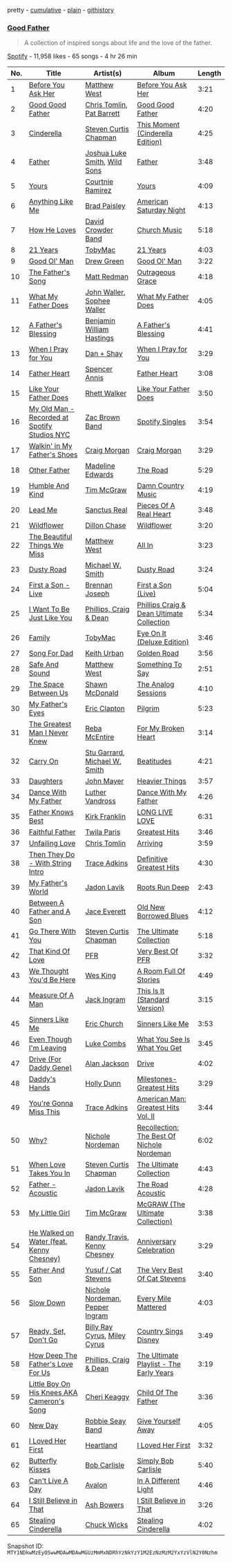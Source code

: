 pretty - [cumulative](/playlists/cumulative/37i9dQZF1DX3RkXiUJ5aMs.md) - [plain](/playlists/plain/37i9dQZF1DX3RkXiUJ5aMs) - [githistory](https://github.githistory.xyz/mackorone/spotify-playlist-archive/blob/main/playlists/plain/37i9dQZF1DX3RkXiUJ5aMs)

### [Good Father](https://open.spotify.com/playlist/37i9dQZF1DX3RkXiUJ5aMs)

> A collection of inspired songs about life and the love of the father.

[Spotify](https://open.spotify.com/user/spotify) - 11,958 likes - 65 songs - 4 hr 26 min

| No. | Title | Artist(s) | Album | Length |
|---|---|---|---|---|
| 1 | [Before You Ask Her](https://open.spotify.com/track/5WkaAZBjzu9b032Zd6jHPz) | [Matthew West](https://open.spotify.com/artist/6e8OTLDQpaz1Tl2GEaxsNj) | [Before You Ask Her](https://open.spotify.com/album/3PqgiZxdVoPEFVnE9mA8PZ) | 3:21 |
| 2 | [Good Good Father](https://open.spotify.com/track/3i7ZOuSmoKYSgLQuohMcig) | [Chris Tomlin](https://open.spotify.com/artist/6pRi6EIPXz4QJEOEsBaA0m), [Pat Barrett](https://open.spotify.com/artist/0289SkqAn0iOohwm0pIHv3) | [Good Good Father](https://open.spotify.com/album/5HsnubJcvi5bNAC3pyV64a) | 4:20 |
| 3 | [Cinderella](https://open.spotify.com/track/1oj4KLsbYhvfHFnhdb3twP) | [Steven Curtis Chapman](https://open.spotify.com/artist/3vcFXwLEUdfWMu7gTQKyot) | [This Moment \(Cinderella Edition\)](https://open.spotify.com/album/7HAomGpaAjuPCEbuMevOlP) | 4:25 |
| 4 | [Father](https://open.spotify.com/track/5IR5Bi1nL7h0C0BuEnuoLl) | [Joshua Luke Smith](https://open.spotify.com/artist/29wlT5isBRIOp8YZYVAZ0A), [Wild Sons](https://open.spotify.com/artist/1lF0dM3992TbNu7BCTURkk) | [Father](https://open.spotify.com/album/5LhlgmewVgxyWbYUfGxk9b) | 3:48 |
| 5 | [Yours](https://open.spotify.com/track/0dDfRzgpIgO3RyAF7wSRvl) | [Courtnie Ramirez](https://open.spotify.com/artist/2nWAWrpwIjcyfaGfeZ13qW) | [Yours](https://open.spotify.com/album/5YuxMRTy3dQRjBRbqTKvW6) | 4:09 |
| 6 | [Anything Like Me](https://open.spotify.com/track/2FGGvxPrVkpJ3lNZQfottL) | [Brad Paisley](https://open.spotify.com/artist/13YmWQJFwgZrd4bf5IjMY4) | [American Saturday Night](https://open.spotify.com/album/0GCQzPEkcFv8bR90sJf41x) | 4:13 |
| 7 | [How He Loves](https://open.spotify.com/track/6WSFMa721PvfnspCRsGOMh) | [David Crowder Band](https://open.spotify.com/artist/7DhP3bGT7dzr1dCkkH5mTS) | [Church Music](https://open.spotify.com/album/69UXabkBHbKMJ0DQjctXtK) | 5:18 |
| 8 | [21 Years](https://open.spotify.com/track/20enmDMVhWFDjkVHzv1vVA) | [TobyMac](https://open.spotify.com/artist/5VX8hxrcfJWwaTLiqGUHG3) | [21 Years](https://open.spotify.com/album/4xqmsCvbaarlxQEJQU3ysl) | 4:03 |
| 9 | [Good Ol' Man](https://open.spotify.com/track/106WZMD4t61E3WIBPtXTDK) | [Drew Green](https://open.spotify.com/artist/7xZTozOYTK6YKaxcQxeBdP) | [Good Ol' Man](https://open.spotify.com/album/1AUKevdHLZT2YYJqv3mf2s) | 3:22 |
| 10 | [The Father's Song](https://open.spotify.com/track/1jHE6L9VDkMHD4pzx7Cq4z) | [Matt Redman](https://open.spotify.com/artist/0bz9hDpUbAw5JElgEiuIYZ) | [Outrageous Grace](https://open.spotify.com/album/0nWWj6yZHZyFi8iQbRb424) | 4:18 |
| 11 | [What My Father Does](https://open.spotify.com/track/762C4wym3RDcDmfmoEmDEm) | [John Waller](https://open.spotify.com/artist/2Px7jTtwBH0nHI1fYSYuaL), [Sophee Waller](https://open.spotify.com/artist/3ahmnB1cPV3cBRP0WX0Asf) | [What My Father Does](https://open.spotify.com/album/6aT45t3ZWXdxQF5vnnnfno) | 4:05 |
| 12 | [A Father's Blessing](https://open.spotify.com/track/3YXZFkJmzNj4fyQ3dBmRUm) | [Benjamin William Hastings](https://open.spotify.com/artist/6CK4CBL0n07VdVZmfh40nm) | [A Father's Blessing](https://open.spotify.com/album/2eBVuof7oZu0Arcxe7VhOf) | 4:41 |
| 13 | [When I Pray for You](https://open.spotify.com/track/16DRIwIBIgZdAgpp0vLh5q) | [Dan + Shay](https://open.spotify.com/artist/7z5WFjZAIYejWy0NI5lv4T) | [When I Pray for You](https://open.spotify.com/album/4kG5pb8MWB47R7UV3tpdci) | 3:29 |
| 14 | [Father Heart](https://open.spotify.com/track/4gQDQKwTmnyiR8D2mqKmjU) | [Spencer Annis](https://open.spotify.com/artist/3PcnAVq9b3HyDUkNFTvyUu) | [Father Heart](https://open.spotify.com/album/3LH2IzuwOwOBZy2MWe6bEG) | 3:08 |
| 15 | [Like Your Father Does](https://open.spotify.com/track/01sp6Y15giMIY7tnJJgJXa) | [Rhett Walker](https://open.spotify.com/artist/4ImxhwjNOz0es0voxGHCoP) | [Like Your Father Does](https://open.spotify.com/album/547uPgmyiBaSKUKVp7yuR5) | 3:50 |
| 16 | [My Old Man \- Recorded at Spotify Studios NYC](https://open.spotify.com/track/6hJ7gAxu3QqYBfvaTV3ZOQ) | [Zac Brown Band](https://open.spotify.com/artist/6yJCxee7QumYr820xdIsjo) | [Spotify Singles](https://open.spotify.com/album/1C640BfNRoMu97Y9ye3iLv) | 3:54 |
| 17 | [Walkin' in My Father's Shoes](https://open.spotify.com/track/2ejg3RnPfFmGbU3TptyJVh) | [Craig Morgan](https://open.spotify.com/artist/6ktyNEnEukKzskQEiXgCFD) | [Craig Morgan](https://open.spotify.com/album/18uwClKqx8EmJDA5Dx9Trf) | 3:29 |
| 18 | [Other Father](https://open.spotify.com/track/347Ba1xNGGBK2KnnAJHmYd) | [Madeline Edwards](https://open.spotify.com/artist/3eJCIS7ytlYvT3pgReuWWa) | [The Road](https://open.spotify.com/album/12o3SJicuqPBQoyoHFdqhM) | 5:29 |
| 19 | [Humble And Kind](https://open.spotify.com/track/4Pn0JlCUusD2QHjADuOzuV) | [Tim McGraw](https://open.spotify.com/artist/6roFdX1y5BYSbp60OTJWMd) | [Damn Country Music](https://open.spotify.com/album/4js8lX2b3DBIfixMCPABC4) | 4:19 |
| 20 | [Lead Me](https://open.spotify.com/track/7iuU9NU6rhcWNYJ1KjylTO) | [Sanctus Real](https://open.spotify.com/artist/6QgOGgahvXBHEEzpjbDsOj) | [Pieces Of A Real Heart](https://open.spotify.com/album/5U37znh7JU30xL3JHFLHAz) | 3:48 |
| 21 | [Wildflower](https://open.spotify.com/track/34gHTjNvVeaZvCvCjPDKi3) | [Dillon Chase](https://open.spotify.com/artist/3cj7pwtC0GuRFHayrbazV8) | [Wildflower](https://open.spotify.com/album/03tF78PniAEmmVoFIVQFKb) | 3:20 |
| 22 | [The Beautiful Things We Miss](https://open.spotify.com/track/5N72L6I3YRMCYhGE1dHu4g) | [Matthew West](https://open.spotify.com/artist/6e8OTLDQpaz1Tl2GEaxsNj) | [All In](https://open.spotify.com/album/4Qb7av34wG5v22LIV5IN9g) | 3:23 |
| 23 | [Dusty Road](https://open.spotify.com/track/2YpIziXbqt5XVQfjGQamLY) | [Michael W\. Smith](https://open.spotify.com/artist/5aBxFPaaGk9204ssHUvXWN) | [Dusty Road](https://open.spotify.com/album/498FsuSGrpsPOXb4qgsQrN) | 3:24 |
| 24 | [First a Son \- Live](https://open.spotify.com/track/1X5frOuRhgRxlWrB4PXZ5x) | [Brennan Joseph](https://open.spotify.com/artist/5mNtfek4Nd5a3OremU9wSI) | [First a Son \(Live\)](https://open.spotify.com/album/54ED5AYVMlLkwipCofO5qI) | 5:04 |
| 25 | [I Want To Be Just Like You](https://open.spotify.com/track/7bNHXMLUgvoWzYwoKYQiSN) | [Phillips, Craig & Dean](https://open.spotify.com/artist/0g5OkLnQogzLrT9s5vw6kl) | [Phillips Craig & Dean Ultimate Collection](https://open.spotify.com/album/3e9jhBdYfyqByIl3j282X8) | 5:34 |
| 26 | [Family](https://open.spotify.com/track/1VAVGF84xWOXojCoOjKsvV) | [TobyMac](https://open.spotify.com/artist/5VX8hxrcfJWwaTLiqGUHG3) | [Eye On It \(Deluxe Edition\)](https://open.spotify.com/album/31vtzv0S08tqIUnxTOcDkV) | 3:46 |
| 27 | [Song For Dad](https://open.spotify.com/track/0l2G2yxjpE9zgUA8rJlAMu) | [Keith Urban](https://open.spotify.com/artist/0u2FHSq3ln94y5Q57xazwf) | [Golden Road](https://open.spotify.com/album/1O87Gkgvc6QR1JRpMkgnE7) | 3:56 |
| 28 | [Safe And Sound](https://open.spotify.com/track/2gjdOPKyBdSTd3bepecmyZ) | [Matthew West](https://open.spotify.com/artist/6e8OTLDQpaz1Tl2GEaxsNj) | [Something To Say](https://open.spotify.com/album/0dpyKYwLMyjXGYlreUP49a) | 2:51 |
| 29 | [The Space Between Us](https://open.spotify.com/track/5dauZHVLFMM67B6B48Httg) | [Shawn McDonald](https://open.spotify.com/artist/0alRw2BasYQZdFSJLfLbIY) | [The Analog Sessions](https://open.spotify.com/album/2fK1QJSyWckVnm5aIBm9Ce) | 4:10 |
| 30 | [My Father's Eyes](https://open.spotify.com/track/2GGskYwS4j8LDMSDUJ8vrl) | [Eric Clapton](https://open.spotify.com/artist/6PAt558ZEZl0DmdXlnjMgD) | [Pilgrim](https://open.spotify.com/album/4zWJPA1aq4IBdLk1QbWD63) | 5:23 |
| 31 | [The Greatest Man I Never Knew](https://open.spotify.com/track/43z33yJDu1dCyE50sPzErp) | [Reba McEntire](https://open.spotify.com/artist/02rd0anEWfMtF7iMku9uor) | [For My Broken Heart](https://open.spotify.com/album/2j2u43lPOti5W1btEw8NN5) | 3:14 |
| 32 | [Carry On](https://open.spotify.com/track/0JYJV0dIYEboVueifrGQJ1) | [Stu Garrard](https://open.spotify.com/artist/0vmjmjLdT5ed78K0GPBsm2), [Michael W\. Smith](https://open.spotify.com/artist/5aBxFPaaGk9204ssHUvXWN) | [Beatitudes](https://open.spotify.com/album/2YfGHMZyMIeLcs7s2Uv4Wu) | 4:21 |
| 33 | [Daughters](https://open.spotify.com/track/5FPnjikbwlDMULCCCa6ZCJ) | [John Mayer](https://open.spotify.com/artist/0hEurMDQu99nJRq8pTxO14) | [Heavier Things](https://open.spotify.com/album/6WivmTXugLZLmAWnZhlz7g) | 3:57 |
| 34 | [Dance With My Father](https://open.spotify.com/track/7snmvZMLdGGk3l9PcvoYSM) | [Luther Vandross](https://open.spotify.com/artist/19y5MFBH7gohEdGwKM7QsP) | [Dance With My Father](https://open.spotify.com/album/43Ci8cugIRwfmkXEyEgfVM) | 4:26 |
| 35 | [Father Knows Best](https://open.spotify.com/track/5PWXxYsrzyQQNeNwrRmmu2) | [Kirk Franklin](https://open.spotify.com/artist/4akybxRTGHJZ1DXjLhJ1qu) | [LONG LIVE LOVE](https://open.spotify.com/album/0n0B8fefGF2CiVyNktbapt) | 6:31 |
| 36 | [Faithful Father](https://open.spotify.com/track/1nNpYVEUTLttNspEESv5xF) | [Twila Paris](https://open.spotify.com/artist/7ua35iM0VjwfuHopuQDScm) | [Greatest Hits](https://open.spotify.com/album/5XqM5WvxZTfLywTpcj0Oek) | 3:46 |
| 37 | [Unfailing Love](https://open.spotify.com/track/2hJtYiDfwn57achG9nuiyl) | [Chris Tomlin](https://open.spotify.com/artist/6pRi6EIPXz4QJEOEsBaA0m) | [Arriving](https://open.spotify.com/album/4cCT11g6AEsDrDkyAome9f) | 3:59 |
| 38 | [Then They Do \- With String Intro](https://open.spotify.com/track/7tUZJ2ZcRZXYZQlV7CsMB2) | [Trace Adkins](https://open.spotify.com/artist/79FMDwzZQxHgSkIYBl3ODU) | [Definitive Greatest Hits](https://open.spotify.com/album/5CFWkDEnKrS3Ar8Da5CGhR) | 4:30 |
| 39 | [My Father's World](https://open.spotify.com/track/14flwcbz38Q5HeQiutm0SQ) | [Jadon Lavik](https://open.spotify.com/artist/4LIG4IMVuzGJjAhMxXtll1) | [Roots Run Deep](https://open.spotify.com/album/5tPtzi6wZupV9wQcpdb5yV) | 2:43 |
| 40 | [Between A Father and A Son](https://open.spotify.com/track/3ggjEASNMQ2n9s5WsPXT2i) | [Jace Everett](https://open.spotify.com/artist/47DQBkDU2VieRG0aJUcPJs) | [Old New Borrowed Blues](https://open.spotify.com/album/3ZdzLrDKAyYBv3nr8F6ggI) | 4:12 |
| 41 | [Go There With You](https://open.spotify.com/track/66DrxT38CFyYPTciuHP3aR) | [Steven Curtis Chapman](https://open.spotify.com/artist/3vcFXwLEUdfWMu7gTQKyot) | [The Ultimate Collection](https://open.spotify.com/album/2BnDCywIU8HvFlFZqkSOAj) | 5:18 |
| 42 | [That Kind Of Love](https://open.spotify.com/track/2u9Gu96C6sZqsjt4LSt74F) | [PFR](https://open.spotify.com/artist/3sN4gtyVr2MeWXHCjQTey6) | [Very Best Of PFR](https://open.spotify.com/album/1SFT51YpZkhvsw0gSfKLo5) | 3:32 |
| 43 | [We Thought You'd Be Here](https://open.spotify.com/track/7mw3aj23W6dltG4YsysG2H) | [Wes King](https://open.spotify.com/artist/0mv7taBJWmKVK7KVZs2Yep) | [A Room Full Of Stories](https://open.spotify.com/album/2sEJhlTBnUhFaPeNXkj4F2) | 4:49 |
| 44 | [Measure Of A Man](https://open.spotify.com/track/0ZaENjfbDHRnYMJxP1JHvU) | [Jack Ingram](https://open.spotify.com/artist/7HNEfHmDlFofG6YnMt8G7N) | [This Is It \(Standard Version\)](https://open.spotify.com/album/2En352QiA5q3MK0Ulso3Pq) | 3:15 |
| 45 | [Sinners Like Me](https://open.spotify.com/track/71geaRAZ2M5w08T3kl5Xvs) | [Eric Church](https://open.spotify.com/artist/2IvkS5MXK0vPGnwyJsrEyV) | [Sinners Like Me](https://open.spotify.com/album/1UiXoLoFB4ODK3YqH97Qrp) | 3:53 |
| 46 | [Even Though I'm Leaving](https://open.spotify.com/track/5Fhe63YOMZsGdB3CgCDuBi) | [Luke Combs](https://open.spotify.com/artist/718COspgdWOnwOFpJHRZHS) | [What You See Is What You Get](https://open.spotify.com/album/0S9D5NIDp2YXhYwlvuJzqx) | 3:45 |
| 47 | [Drive \(For Daddy Gene\)](https://open.spotify.com/track/1FV374EPG5CrjdIbIMLkcv) | [Alan Jackson](https://open.spotify.com/artist/4mxWe1mtYIYfP040G38yvS) | [Drive](https://open.spotify.com/album/2QBJCHNMYQC1cyhSXW0ygV) | 4:02 |
| 48 | [Daddy's Hands](https://open.spotify.com/track/2VPnnOGXmejtKqxGY4jg66) | [Holly Dunn](https://open.spotify.com/artist/5RkW6o1M8sDx2FzeAEoNbH) | [Milestones\- Greatest Hits](https://open.spotify.com/album/1rMIWKHHf4rEp1li4Z8UZP) | 3:29 |
| 49 | [You're Gonna Miss This](https://open.spotify.com/track/7Efs0OIW6zgQyH7ehKZYpN) | [Trace Adkins](https://open.spotify.com/artist/79FMDwzZQxHgSkIYBl3ODU) | [American Man: Greatest Hits Vol\. II](https://open.spotify.com/album/3Ayxk9tKhpAE9gffRUWfDi) | 3:44 |
| 50 | [Why?](https://open.spotify.com/track/5RZTENetZmHBhqidC5MMj4) | [Nichole Nordeman](https://open.spotify.com/artist/0KSjxPoT71Dq8qcgfWTdHh) | [Recollection: The Best Of Nichole Nordeman](https://open.spotify.com/album/3Yuzktsf4w6np56m93XvWa) | 6:02 |
| 51 | [When Love Takes You In](https://open.spotify.com/track/0eSFnGle4aBxTZ83VRs6vP) | [Steven Curtis Chapman](https://open.spotify.com/artist/3vcFXwLEUdfWMu7gTQKyot) | [The Ultimate Collection](https://open.spotify.com/album/2BnDCywIU8HvFlFZqkSOAj) | 4:43 |
| 52 | [Father \- Acoustic](https://open.spotify.com/track/4VdDTY1N9NFqFZ8c9sBjzl) | [Jadon Lavik](https://open.spotify.com/artist/4LIG4IMVuzGJjAhMxXtll1) | [The Road Acoustic](https://open.spotify.com/album/0n4i83lJWBFUPfYPDNpylw) | 4:28 |
| 53 | [My Little Girl](https://open.spotify.com/track/3dNhdwu8RcaVdrDZ1cAtzx) | [Tim McGraw](https://open.spotify.com/artist/6roFdX1y5BYSbp60OTJWMd) | [McGRAW \(The Ultimate Collection\)](https://open.spotify.com/album/3ytKtBtqdHsj6XzNu0sMCT) | 3:38 |
| 54 | [He Walked on Water \(feat\. Kenny Chesney\)](https://open.spotify.com/track/0av4Ea4otAKsAYCreKyWDl) | [Randy Travis](https://open.spotify.com/artist/1pTuR132U5b4Rizal2Pr7m), [Kenny Chesney](https://open.spotify.com/artist/3grHWM9bx2E9vwJCdlRv9O) | [Anniversary Celebration](https://open.spotify.com/album/0PzcDkEDb9x7RFNzWYf1Fj) | 3:29 |
| 55 | [Father And Son](https://open.spotify.com/track/2nU1cyrG92p8h99g3Gykwz) | [Yusuf / Cat Stevens](https://open.spotify.com/artist/08F3Y3SctIlsOEmKd6dnH8) | [The Very Best Of Cat Stevens](https://open.spotify.com/album/3ds29BDzL13tt6Xy9tuFal) | 3:40 |
| 56 | [Slow Down](https://open.spotify.com/track/1ENDLctAQDHtblpQYefF0I) | [Nichole Nordeman](https://open.spotify.com/artist/0KSjxPoT71Dq8qcgfWTdHh), [Pepper Ingram](https://open.spotify.com/artist/4J8EY2S50GWN8MuZ7hooT1) | [Every Mile Mattered](https://open.spotify.com/album/51HWO4nZXpw3nRosU2Nwsz) | 4:03 |
| 57 | [Ready, Set, Don't Go](https://open.spotify.com/track/6qUfQrIWFEWjEXrj37ORon) | [Billy Ray Cyrus](https://open.spotify.com/artist/60rpJ9SgigSd16DOAG7GSa), [Miley Cyrus](https://open.spotify.com/artist/5YGY8feqx7naU7z4HrwZM6) | [Country Sings Disney](https://open.spotify.com/album/2Y6qHoBWHY024rUlNPyGnz) | 3:49 |
| 58 | [How Deep The Father's Love For Us](https://open.spotify.com/track/2qyih496IOcMiU1FHoHFNd) | [Phillips, Craig & Dean](https://open.spotify.com/artist/0g5OkLnQogzLrT9s5vw6kl) | [The Ultimate Playlist \- The Early Years](https://open.spotify.com/album/2Ql4Kpm9oX0ReygLvCpLrR) | 3:19 |
| 59 | [Little Boy On His Knees AKA Cameron's Song](https://open.spotify.com/track/6Hczkb1UlY1QfS0aO8nqTN) | [Cheri Keaggy](https://open.spotify.com/artist/0TJpmZw9iFR95HEsRxcvzL) | [Child Of The Father](https://open.spotify.com/album/6yePsevSZkLJtIxLUAQVJG) | 3:36 |
| 60 | [New Day](https://open.spotify.com/track/1Jc3DqBxWynXZPQLmOEHEe) | [Robbie Seay Band](https://open.spotify.com/artist/4xPxYiZyp9SWFG3MIFkee5) | [Give Yourself Away](https://open.spotify.com/album/5ha4teFmoKCKiRKXg1CYuc) | 4:05 |
| 61 | [I Loved Her First](https://open.spotify.com/track/0vZvEE9c2bmA6H8hVKxXEZ) | [Heartland](https://open.spotify.com/artist/6B10yUcmUVw4RPKe6j58E9) | [I Loved Her First](https://open.spotify.com/album/2TkVvC9ETHw7y6KlpdHr8f) | 3:32 |
| 62 | [Butterfly Kisses](https://open.spotify.com/track/1mwCSKK0YRDsgnj2VwyZSU) | [Bob Carlisle](https://open.spotify.com/artist/4PJHDzdFoQcklrWU18QdsU) | [Simply Bob Carlisle](https://open.spotify.com/album/164ZlumFzgmF1ahd7gzyDn) | 5:40 |
| 63 | [Can't Live A Day](https://open.spotify.com/track/1mopEOz5TeAMbz81Z63xKJ) | [Avalon](https://open.spotify.com/artist/4rulVipLmUL2Mg67SIUmCO) | [In A Different Light](https://open.spotify.com/album/4F7DNG4XaKfSoyf9u72a75) | 4:46 |
| 64 | [I Still Believe in That](https://open.spotify.com/track/4x80O7HhUzxec2hAgWdvQ8) | [Ash Bowers](https://open.spotify.com/artist/2aJsgmclt9joQMsHMffCBr) | [I Still Believe in That](https://open.spotify.com/album/0u3WForpl37yjNBo7gllCa) | 3:26 |
| 65 | [Stealing Cinderella](https://open.spotify.com/track/0Pvbr31U9bjdvUUNGNFnQJ) | [Chuck Wicks](https://open.spotify.com/artist/696fbyLHSMBSYjDrDU5yiK) | [Stealing Cinderella](https://open.spotify.com/album/1tlxI1SGhyybdGhG15ByTT) | 4:02 |

Snapshot ID: `MTY1NDkwMzEyOSwwMDAwMDAwMGUzMmMxNDRhYzNkYzY1M2EzNzMzM2YxYzVlN2Y0Nzhm`
